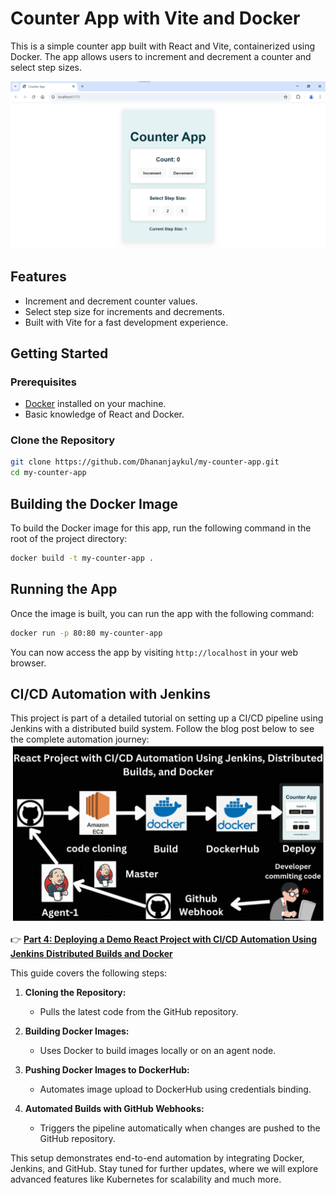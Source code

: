 # Counter App with Vite and Docker

This is a simple counter app built with React and Vite, containerized using Docker. The app allows users to increment and decrement a counter and select step sizes.

![Counter App Screenshot](./image.png)  <!-- Replace with the actual path to your image -->

## Features

- Increment and decrement counter values.
- Select step size for increments and decrements.
- Built with Vite for a fast development experience.

## Getting Started

### Prerequisites

- [Docker](https://www.docker.com/get-started) installed on your machine.
- Basic knowledge of React and Docker.

### Clone the Repository

```bash
git clone https://github.com/Dhananjaykul/my-counter-app.git
cd my-counter-app
```

## Building the Docker Image

To build the Docker image for this app, run the following command in the root of the project directory:

```bash
docker build -t my-counter-app .
```

## Running the App

Once the image is built, you can run the app with the following command:

```bash
docker run -p 80:80 my-counter-app
```

You can now access the app by visiting `http://localhost` in your web browser.

## CI/CD Automation with Jenkins  

This project is part of a detailed tutorial on setting up a CI/CD pipeline using Jenkins with a distributed build system. Follow the blog post below to see the complete automation journey:  
![Project Overview Flowchart](./img2.png) 

👉 **[Part 4: Deploying a Demo React Project with CI/CD Automation Using Jenkins Distributed Builds and Docker](https://medium.com/@kulkarnidhananjay89/part-4-deploying-a-demo-react-project-with-ci-cd-automation-using-jenkins-distributed-builds-and-5cacc622321f)**  

This guide covers the following steps:  

1. **Cloning the Repository:**  
   - Pulls the latest code from the GitHub repository.

2. **Building Docker Images:**  
   - Uses Docker to build images locally or on an agent node.  

3. **Pushing Docker Images to DockerHub:**  
   - Automates image upload to DockerHub using credentials binding.  

4. **Automated Builds with GitHub Webhooks:**  
   - Triggers the pipeline automatically when changes are pushed to the GitHub repository.

This setup demonstrates end-to-end automation by integrating Docker, Jenkins, and GitHub. Stay tuned for further updates, where we will explore advanced features like Kubernetes for scalability and much more.


